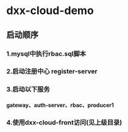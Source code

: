# dxx-cloud-demo

## 启动顺序

### 1.mysql中执行rbac.sql脚本

### 2.启动注册中心 register-server

### 3.启动以下服务
#### gateway、auth-server、rbac、producer1

### 4.使用dxx-cloud-front访问(见上级目录)